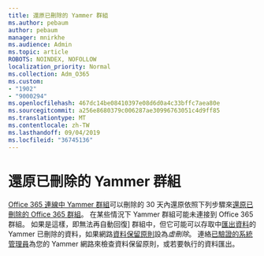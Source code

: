 ```yaml
---
title: 還原已刪除的 Yammer 群組
ms.author: pebaum
author: pebaum
manager: mnirkhe
ms.audience: Admin
ms.topic: article
ROBOTS: NOINDEX, NOFOLLOW
localization_priority: Normal
ms.collection: Adm_O365
ms.custom:
- "1902"
- "9000294"
ms.openlocfilehash: 467dc14be08410397e08d6d0a4c33bffc7aea80e
ms.sourcegitcommit: a256e8680379c006287ae30996763051c4d9ff85
ms.translationtype: MT
ms.contentlocale: zh-TW
ms.lasthandoff: 09/04/2019
ms.locfileid: "36745136"
---
```

# <a name="restore-a-deleted-yammer-group"></a>還原已刪除的 Yammer 群組

[Office 365 連線中 Yammer 群組](https://docs.microsoft.com/yammer/manage-yammer-groups/yammer-and-office-365-groups)可以刪除的 30 天內還原依照下列步驟來[還原已刪除的 Office 365 群組](https://docs.microsoft.com/office365/admin/create-groups/restore-deleted-group)。
在某些情況下 Yammer 群組可能未連接到 Office 365 群組。 如果是這樣，即無法再自動回復] 群組中，但它可能可以存取中[匯出資料](https://docs.microsoft.com/yammer/manage-security-and-compliance/export-yammer-enterprise-data)的 Yammer 已刪除的資料，如果網路[資料保留原則](https://docs.microsoft.com/yammer/manage-security-and-compliance/manage-data-compliance)設為*虛刪除*。 連絡[已驗證的系統管理員](https://docs.microsoft.com/yammer/manage-yammer-users/manage-yammer-admins)為您的 Yammer 網路來檢查資料保留原則，或若要執行的資料匯出。
